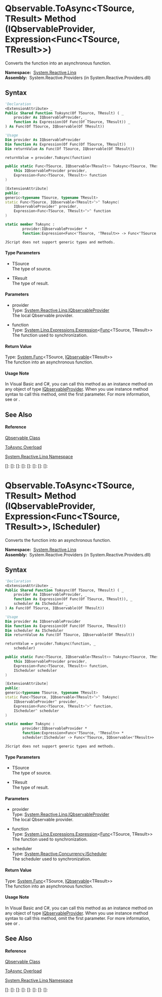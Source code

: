 # Qbservable.ToAsync\<TSource, TResult\> Method (IQbservableProvider, Expression\<Func\<TSource, TResult\>\>)

Converts the function into an asynchronous function.

**Namespace:**  [System.Reactive.Linq](System.Reactive.Linq\System.Reactive.Linq.md)  
**Assembly:**  System.Reactive.Providers (in System.Reactive.Providers.dll)

## Syntax

```vb
'Declaration
<ExtensionAttribute> _
Public Shared Function ToAsync(Of TSource, TResult) ( _
    provider As IQbservableProvider, _
    function As Expression(Of Func(Of TSource, TResult)) _
) As Func(Of TSource, IQbservable(Of TResult))
```

```vb
'Usage
Dim provider As IQbservableProvider
Dim function As Expression(Of Func(Of TSource, TResult))
Dim returnValue As Func(Of TSource, IQbservable(Of TResult))

returnValue = provider.ToAsync(function)
```

```csharp
public static Func<TSource, IQbservable<TResult>> ToAsync<TSource, TResult>(
    this IQbservableProvider provider,
    Expression<Func<TSource, TResult>> function
)
```

```c++
[ExtensionAttribute]
public:
generic<typename TSource, typename TResult>
static Func<TSource, IQbservable<TResult>^>^ ToAsync(
    IQbservableProvider^ provider, 
    Expression<Func<TSource, TResult>^>^ function
)
```

```fsharp
static member ToAsync : 
        provider:IQbservableProvider * 
        function:Expression<Func<'TSource, 'TResult>> -> Func<'TSource, IQbservable<'TResult>> 
```

```jscript
JScript does not support generic types and methods.
```

#### Type Parameters

- TSource  
  The type of source.

- TResult  
  The type of result.

#### Parameters

- provider  
  Type: [System.Reactive.Linq.IQbservableProvider](IQbservableProvider\IQbservableProvider.md)  
  The local Qbservable provider.

- function  
  Type: [System.Linq.Expressions.Expression](https://msdn.microsoft.com/en-us/library/Bb335710)\<[Func](https://msdn.microsoft.com/en-us/library/Bb549151)\<TSource, TResult\>\>  
  The function used to synchronization.

#### Return Value

Type: [System.Func](https://msdn.microsoft.com/en-us/library/Bb549151)\<TSource, [IQbservable](IQbservable\IQbservable(TSource).md)\<TResult\>\>  
The function into an asynchronous function.

#### Usage Note

In Visual Basic and C\#, you can call this method as an instance method on any object of type [IQbservableProvider](IQbservableProvider\IQbservableProvider.md). When you use instance method syntax to call this method, omit the first parameter. For more information, see [](https://msdn.microsoft.com/en-us/library/Bb384936) or [](https://msdn.microsoft.com/en-us/library/Bb383977).

## See Also

#### Reference

[Qbservable Class](Qbservable\Qbservable.md)

[ToAsync Overload](ToAsync\Qbservable.ToAsync.md)

[System.Reactive.Linq Namespace](System.Reactive.Linq\System.Reactive.Linq.md)

[]: 
[]: 
[]: 
[]: 
[]: 
[]: 
[]: 
[]: 
# Qbservable.ToAsync\<TSource, TResult\> Method (IQbservableProvider, Expression\<Func\<TSource, TResult\>\>, IScheduler)

Converts the function into an asynchronous function.

**Namespace:**  [System.Reactive.Linq](System.Reactive.Linq\System.Reactive.Linq.md)  
**Assembly:**  System.Reactive.Providers (in System.Reactive.Providers.dll)

## Syntax

```vb
'Declaration
<ExtensionAttribute> _
Public Shared Function ToAsync(Of TSource, TResult) ( _
    provider As IQbservableProvider, _
    function As Expression(Of Func(Of TSource, TResult)), _
    scheduler As IScheduler _
) As Func(Of TSource, IQbservable(Of TResult))
```

```vb
'Usage
Dim provider As IQbservableProvider
Dim function As Expression(Of Func(Of TSource, TResult))
Dim scheduler As IScheduler
Dim returnValue As Func(Of TSource, IQbservable(Of TResult))

returnValue = provider.ToAsync(function, _
    scheduler)
```

```csharp
public static Func<TSource, IQbservable<TResult>> ToAsync<TSource, TResult>(
    this IQbservableProvider provider,
    Expression<Func<TSource, TResult>> function,
    IScheduler scheduler
)
```

```c++
[ExtensionAttribute]
public:
generic<typename TSource, typename TResult>
static Func<TSource, IQbservable<TResult>^>^ ToAsync(
    IQbservableProvider^ provider, 
    Expression<Func<TSource, TResult>^>^ function, 
    IScheduler^ scheduler
)
```

```fsharp
static member ToAsync : 
        provider:IQbservableProvider * 
        function:Expression<Func<'TSource, 'TResult>> * 
        scheduler:IScheduler -> Func<'TSource, IQbservable<'TResult>> 
```

```jscript
JScript does not support generic types and methods.
```

#### Type Parameters

- TSource  
  The type of source.

- TResult  
  The type of result.

#### Parameters

- provider  
  Type: [System.Reactive.Linq.IQbservableProvider](IQbservableProvider\IQbservableProvider.md)  
  The local Qbservable provider.

- function  
  Type: [System.Linq.Expressions.Expression](https://msdn.microsoft.com/en-us/library/Bb335710)\<[Func](https://msdn.microsoft.com/en-us/library/Bb549151)\<TSource, TResult\>\>  
  The function used to synchronization.

- scheduler  
  Type: [System.Reactive.Concurrency.IScheduler](IScheduler\IScheduler.md)  
  The scheduler used to synchronization.

#### Return Value

Type: [System.Func](https://msdn.microsoft.com/en-us/library/Bb549151)\<TSource, [IQbservable](IQbservable\IQbservable(TSource).md)\<TResult\>\>  
The function into an asynchronous function.

#### Usage Note

In Visual Basic and C\#, you can call this method as an instance method on any object of type [IQbservableProvider](IQbservableProvider\IQbservableProvider.md). When you use instance method syntax to call this method, omit the first parameter. For more information, see [](https://msdn.microsoft.com/en-us/library/Bb384936) or [](https://msdn.microsoft.com/en-us/library/Bb383977).

## See Also

#### Reference

[Qbservable Class](Qbservable\Qbservable.md)

[ToAsync Overload](ToAsync\Qbservable.ToAsync.md)

[System.Reactive.Linq Namespace](System.Reactive.Linq\System.Reactive.Linq.md)

[]: 
[]: 
[]: 
[]: 
[]: 
[]: 
[]: 
[]: 